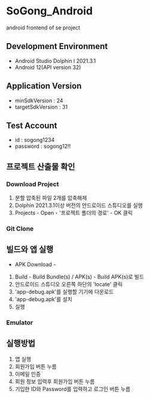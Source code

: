 # SoGong_Android
android frontend of se project

## Development Environment
- Android Studio Dolphin l 2021.3.1
- Android 12(API version 32) 

## Application Version
- minSdkVersion : 24
- targetSdkVersion : 31

## Test Account
- id : sogong1234
- password : sogong12!!

## 프로젝트 산출물 확인
### Download Project
1. 분할 압축된 파일 2개를 압축해제
2. Dolphin 2021.3.1이상 버전의 안드로이드 스튜디오를 실행
3. Projects - Open - '프로젝트 폴더의 경로' - OK 클릭

### Git Clone


## 빌드와 앱 실행
- APK Download -
1. Build - Build Bundle(s) / APK(s) - Build APK(s)로 빌드
2. 안드로이드 스튜디오 오른쪽 하단의 'locate' 클릭
3. 'app-debug.apk'를 실행할 기기에 다운로드
4. 'app-debug.apk'를 설치
5. 실행

### Emulator


## 실행방법
1. 앱 실행
2. 회원가입 버튼 누름
3. 이메일 인증
4. 회원 정보 입력후 회원가입 버튼 누름
5. 기입한 ID와 Password를 입력하고 로그인 버튼 누름
